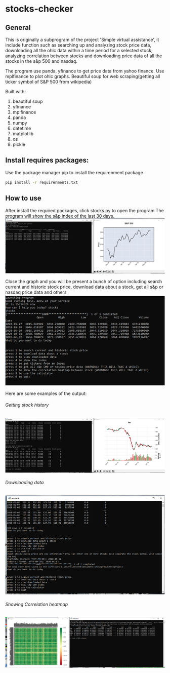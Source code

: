 # stocks-checker
## General
This is originally a subprogram of the project 'Simple virtual assistance', it include function such as searching up and analyzing stock price data, downloading all the ohlc data within a time period for a selected stock, analyzing correlation between stocks and downloading price data of all the stocks in the s&amp;p 500 and nasdaq. 

The program use panda, yfinance to get price data from yahoo finance. Use mplfinance to plot ohlc graphs. Beautiful soup for web scraping(getting all ticker symbol of S&P 500 from wikipedia)

Built with:
1. beautiful soup 
1. yfinance
1. mplfinance
1. panda
1. numpy 
1. datetime
1. matplotlib
1. os
1. pickle

## Install requires packages:
Use the package manager pip to install the requirenment package
```bash
pip install -r requirenments.txt
```

## How to use
After install the required packages, click stocks.py to open the program 
The program will show the s&p index of the last 30 days. 
![opening](https://github.com/kennetchau/stocks-checker/blob/master/examples/showing%20s%26p%20price%20history.PNG)


Close the graph and you will be present a bunch of option including search current and historic stock price, download data about a stock, get all s&p or nasdaq price data and others 
![option](https://github.com/kennetchau/stocks-checker/blob/master/examples/option.PNG)

Here are some examples of the output:

###### Getting stock history
![stock history](https://github.com/kennetchau/stocks-checker/blob/master/examples/getting%20more%20stock%20history.PNG)

###### Downloading data 
![downloaddata](https://github.com/kennetchau/stocks-checker/blob/master/examples/download%20data%20as%20csv%20files.PNG)

###### Showing Correlation heatmap 
![downloaddata](https://github.com/kennetchau/stocks-checker/blob/master/examples/correlation%20heatmap.PNG)
